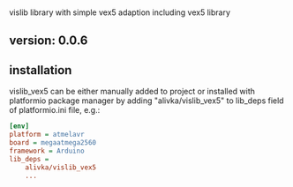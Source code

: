 #

vislib library with simple vex5 adaption including vex5 library

## version: 0.0.6

## installation

vislib_vex5 can be either manually added to project or installed with platformio package manager by adding "alivka/vislib_vex5" to lib_deps field of platformio.ini file, e.g.:

```ini
[env]
platform = atmelavr
board = megaatmega2560
framework = Arduino
lib_deps =
    alivka/vislib_vex5
    ...
```
